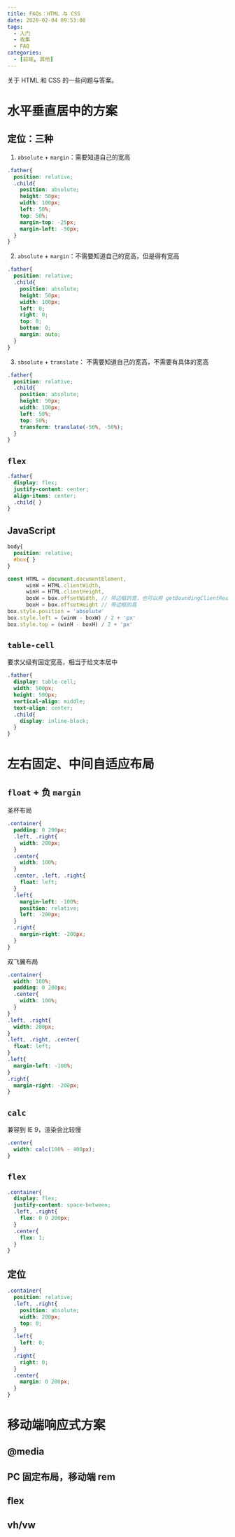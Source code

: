 ```yaml
---
title: FAQs：HTML 与 CSS
date: 2020-02-04 09:53:08
tags:
  - 入门
  - 收集
  - FAQ
categories:
  - [前端, 其他]
---
```


关于 HTML 和 CSS 的一些问题与答案。

<!-- more -->

# 水平垂直居中的方案

## 定位：三种

1. `absolute` + `margin`：需要知道自己的宽高

```scss
.father{
  position: relative;
  .child{
    position: absolute;
    height: 50px;
    width: 100px;
    left: 50%;
    top: 50%;
    margin-top: -25px;
    margin-left: -50px;
  }
}
```

2. `absolute` + `margin`：不需要知道自己的宽高，但是得有宽高

```scss
.father{
  position: relative;
  .child{
    position: absolute;
    height: 50px;
    width: 100px;
    left: 0;
    right: 0;
    top: 0;
    bottom: 0;
    margin: auto;
  }
}
```

3. `sbsolute` + `translate`： 不需要知道自己的宽高，不需要有具体的宽高

```scss
.father{
  position: relative;
  .child{
    position: absolute;
    height: 50px;
    width: 100px;
    left: 50%;
    top: 50%;
    transform: translate(-50%, -50%);
  }
}
```

## `flex`

```scss
.father{
  display: flex;
  justify-content: center;
  align-items: center;
  .child{ }
}
```

## JavaScript

```scss
body{
  position: relative;
  #box{ }
}
```
```js
const HTML = document.documentElement,
      winW = HTML.clientWidth,
      winH = HTML.clientHeight,
      boxW = box.offsetWidth, // 带边框的宽，也可以用 getBoundingClientReact
      boxH = box.offsetHeight // 带边框的高
box.style.position = 'absolute'
box.style.left = (winW - boxW) / 2 + 'px'
box.style.top = (winH - boxH) / 2 + 'px'
```

## `table-cell`

要求父级有固定宽高，相当于给文本居中

```scss
.father{
  display: table-cell;
  width: 500px;
  height: 500px;
  vertical-align: middle;
  text-align: center;
  .child{
    display: inline-block;
  }
}
```

# 左右固定、中间自适应布局

## `float` + 负 `margin`

圣杯布局

```scss
.container{
  padding: 0 200px;
  .left, .right{
    width: 200px;
  }
  .center{
    width: 100%;
  }
  .center, .left, .right{
    float: left;
  }
  .left{
    margin-left: -100%;
    position: relative;
    left: -200px;
  }
  .right{
    margin-right: -200px;
  }
}
```

双飞翼布局

```scss
.container{
  width: 100%;
  padding: 0 200px;
  .center{
    width: 100%;
  }
}
.left, .right{
  width: 200px;
}
.left, .right, .center{
  float: left;
}
.left{
  margin-left: -100%;
}
.right{
  margin-right: -200px;
}
```

## `calc`

兼容到 IE 9，渲染会比较慢

```scss
.center{
  width: calc(100% - 400px);
}
```

## `flex`

```scss
.container{
  display: flex;
  justify-content: space-between;
  .left, .right{
    flex: 0 0 200px;
  }
  .center{
    flex: 1;
  }
}
```

## 定位

```scss
.container{
  position: relative;
  .left, .right{
    position: absolute;
    width: 200px;
    top: 0;
  }
  .left{
    left: 0;
  }
  .right{
    right: 0;
  }
  .center{
    margin: 0 200px;
  }
}
```

# 移动端响应式方案

## @media

## PC 固定布局，移动端 rem

## flex

## vh/vw